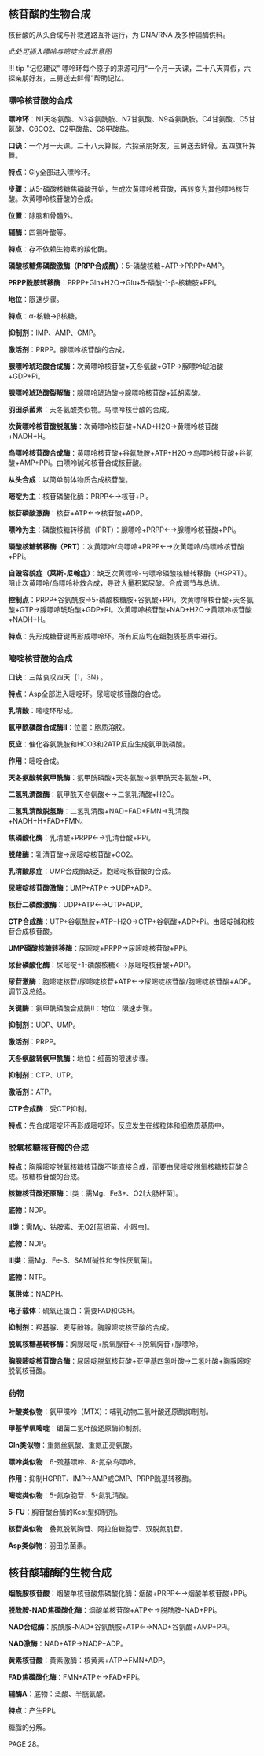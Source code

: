 ## 核苷酸的生物合成

核苷酸的从头合成与补救通路互补运行，为 DNA/RNA 及多种辅酶供料。

*此处可插入嘌呤与嘧啶合成示意图*

!!! tip "记忆建议"
    嘌呤环每个原子的来源可用“一个月一天课，二十八天算假，六探亲朋好友，三舅送去鲜骨”帮助记忆。




### 嘌呤核苷酸的合成

**嘌呤环**：N1天冬氨酸、N3谷氨酰胺、N7甘氨酸、N9谷氨酰胺。C4甘氨酸、C5甘氨酸、C6CO2、C2甲酸盐、C8甲酸盐。

**口诀**：一个月一天课。二十八天算假。六探亲朋好友。三舅送去鲜骨。五四旗杆挥舞。

**特点**：Gly全部进入嘌呤环。

**步骤**：从5-磷酸核糖焦磷酸开始，生成次黄嘌呤核苷酸，再转变为其他嘌呤核苷酸。次黄嘌呤核苷酸的合成。

**位置**：除脑和骨髓外。

**辅酶**：四氢叶酸等。

**特点**：存不依赖生物素的羧化酶。

**磷酸核糖焦磷酸激酶（PRPP合成酶）**：5-磷酸核糖+ATP→PRPP+AMP。

**PRPP酰胺转移酶**：PRPP+Gln+H2O→Glu+5-磷酸-1-β-核糖胺+PPi。

**地位**：限速步骤。

**特点**：α-核糖→β核糖。

**抑制剂**：IMP、AMP、GMP。

**激活剂**：PRPP。腺嘌呤核苷酸的合成。

**腺嘌呤琥珀酸合成酶**：次黄嘌呤核苷酸+天冬氨酸+GTP→腺嘌呤琥珀酸+GDP+Pi。

**腺嘌呤琥珀酸裂解酶**：腺嘌呤琥珀酸→腺嘌呤核苷酸+延胡索酸。

**羽田杀菌素**：天冬氨酸类似物。鸟嘌呤核苷酸的合成。

**次黄嘌呤核苷酸脱氢酶**：次黄嘌呤核苷酸+NAD+H2O→黄嘌呤核苷酸+NADH+H。

**鸟嘌呤核苷酸合成酶**：黄嘌呤核苷酸+谷氨酰胺+ATP+H2O→鸟嘌呤核苷酸+谷氨酸+AMP+PPi。由嘌呤碱和核苷合成核苷酸。

**从头合成**：以简单前体物质合成核苷酸。

**嘧啶为主**：核苷磷酸化酶：PRPP←→核苷+Pi。

**核苷磷酸激酶**：核苷+ATP←→核苷酸+ADP。

**嘌呤为主**：磷酸核糖转移酶（PRT）：腺嘌呤+PRPP←→腺嘌呤核苷酸+PPi。

**磷酸核糖转移酶（PRT）**：次黄嘌呤/鸟嘌呤+PRPP←→次黄嘌呤/鸟嘌呤核苷酸+PPi。

**自毁容貌症（莱斯-尼翰症）**：缺乏次黄嘌呤-鸟嘌呤磷酸核糖转移酶（HGPRT）。阻止次黄嘌呤/鸟嘌呤补救合成，导致大量积累尿酸。合成调节与总结。

**控制点**：PRPP+谷氨酰胺→5-磷酸核糖胺+谷氨酸+PPi。次黄嘌呤核苷酸+天冬氨酸+GTP→腺嘌呤琥珀酸+GDP+Pi。次黄嘌呤核苷酸+NAD+H2O→黄嘌呤核苷酸+NADH+H。

**特点**：先形成糖苷键再形成嘌呤环。所有反应均在细胞质基质中进行。

### 嘧啶核苷酸的合成

**口诀**：三姑哀叹四天｛1，3N｝。

**特点**：Asp全部进入嘧啶环。尿嘧啶核苷酸的合成。

**乳清酸**：嘧啶环形成。

**氨甲酰磷酸合成酶Ⅱ**：位置：胞质溶胶。

**反应**：催化谷氨酰胺和HCO3和2ATP反应生成氨甲酰磷酸。

**作用**：嘧啶合成。

**天冬氨酸转氨甲酰酶**：氨甲酰磷酸+天冬氨酸→氨甲酰天冬氨酸+Pi。

**二氢乳清酸酶**：氨甲酰天冬氨酸←→二氢乳清酸+H2O。

**二氢乳清酸脱氢酶**：二氢乳清酸+NAD+FAD+FMN→乳清酸+NADH+H+FAD+FMN。

**焦磷酸化酶**：乳清酸+PRPP←→乳清苷酸+PPi。

**脱羧酶**：乳清苷酸→尿嘧啶核苷酸+CO2。

**乳清酸尿症**：UMP合成酶缺乏。胞嘧啶核苷酸的合成。

**尿嘧啶核苷酸激酶**：UMP+ATP←→UDP+ADP。

**核苷二磷酸激酶**：UDP+ATP←→UTP+ADP。

**CTP合成酶**：UTP+谷氨酰胺+ATP+H2O→CTP+谷氨酸+ADP+Pi。由嘧啶碱和核苷合成核苷酸。

**UMP磷酸核糖转移酶**：尿嘧啶+PRPP→尿嘧啶核苷酸+PPi。

**尿苷磷酸化酶**：尿嘧啶+1-磷酸核糖←→尿嘧啶核苷酸+ADP。

**尿苷激酶**：胞嘧啶核苷/尿嘧啶核苷+ATP←→尿嘧啶核苷酸/胞嘧啶核苷酸+ADP。调节及总结。

**关键酶**：氨甲酰磷酸合成酶Ⅱ：地位：限速步骤。

**抑制剂**：UDP、UMP。

**激活剂**：PRPP。

**天冬氨酸转氨甲酰酶**：地位：细菌的限速步骤。

**抑制剂**：CTP、UTP。

**激活剂**：ATP。

**CTP合成酶**：受CTP抑制。

**特点**：先合成嘧啶环再形成嘧啶环。反应发生在线粒体和细胞质基质中。

### 脱氧核糖核苷酸的合成

**特点**：胸腺嘧啶脱氧核糖核苷酸不能直接合成，而要由尿嘧啶脱氧核糖核苷酸合成。核糖核苷酸的合成。

**核糖核苷酸还原酶**：Ⅰ类：需Mg、Fe3+、O2[大肠杆菌]。

**底物**：NDP。

**Ⅱ类**：需Mg、钴胺素、无O2[蓝细菌、小眼虫]。

**底物**：NDP。

**Ⅲ类**：需Mg、Fe-S、SAM[碱性和专性厌氧菌]。

**底物**：NTP。

**氢供体**：NADPH。

**电子载体**：硫氧还蛋白：需要FAD和GSH。

**抑制剂**：羟基脲、麦芽酚镓。胸腺嘧啶核苷酸的合成。

**脱氧核糖基转移酶**：胸腺嘧啶+脱氧腺苷←→脱氧胸苷+腺嘌呤。

**胸腺嘧啶核苷酸合酶**：尿嘧啶脱氧核苷酸+亚甲基四氢叶酸→二氢叶酸+胸腺嘧啶脱氧核苷酸。

### 药物

**叶酸类似物**：氨甲喋呤（MTX）：哺乳动物二氢叶酸还原酶抑制剂。

**甲基苄氧嘧啶**：细菌二氢叶酸还原酶抑制剂。

**Gln类似物**：重氮丝氨酸、重氮正亮氨酸。

**嘌呤类似物**：6-巯基嘌呤、8-氮杂鸟嘌呤。

**作用**：抑制HGPRT、IMP→AMP或CMP、PRPP酰基转移酶。

**嘧啶类似物**：5-氮杂胞苷、5-氮乳清酸。

**5-FU**：胸苷酸合酶的Kcat型抑制剂。

**核苷类似物**：叠氮脱氧胸苷、阿拉伯糖胞苷、双脱氮肌苷。

**Asp类似物**：羽田杀菌素。

## 核苷酸辅酶的生物合成

**烟酰胺核苷酸**：烟酸单核苷酸焦磷酸化酶：烟酸+PRPP←→烟酸单核苷酸+PPi。

**脱酰胺-NAD焦磷酸化酶**：烟酸单核苷酸+ATP←→脱酰胺-NAD+PPi。

**NAD合成酶**：脱酰胺-NAD+谷氨酰胺+ATP←→NAD+谷氨酸+AMP+PPi。

**NAD激酶**：NAD+ATP→NADP+ADP。

**黄素核苷酸**：黄素激酶：核黄素+ATP→FMN+ADP。

**FAD焦磷酸化酶**：FMN+ATP←→FAD+PPi。

**辅酶A**：底物：泛酸、半胱氨酸。

**特点**：产生PPi。

糖脂的分解。

PAGE 28。
